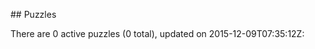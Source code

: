 <md xmlns="http://www.w3.org/1999/xhtml" etag="0-puzzles-xsd/init.xsl">## Puzzles

There are 0 active puzzles (0 total), updated on 2015-12-09T07:35:12Z:

</md>